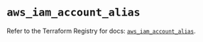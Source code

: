 # `aws_iam_account_alias`

Refer to the Terraform Registry for docs: [`aws_iam_account_alias`](https://registry.terraform.io/providers/hashicorp/aws/6.0.0/docs/resources/iam_account_alias).
